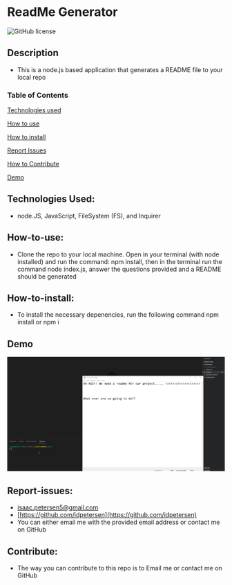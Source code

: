 # ReadMe Generator

![GitHub license](https://img.shields.io/badge/License-MIT-yellow.svg)

## Description

- This is a node.js based application that generates a README file to your local repo

### Table of Contents  
[Technologies used](#technologies)

[How to use](#How-to-use)

[How to install](#How-to-install)

[Report Issues](#Report-issues)

[How to Contribute](#Contribute)

[Demo](#Demo)


## Technologies Used:

- node.JS, JavaScript, FileSystem (FS), and Inquirer

## How-to-use:

- Clone the repo to your local machine. Open in your terminal (with node installed) and run the command: npm install, then in the terminal run the command node index.js, answer the questions provided and a README should be generated

## How-to-install:

- To install the necessary depenencies, run the following command npm install or npm i

## Demo

![A live demo](./readmegen.gif)

## Report-issues:

* [isaac.petersen5@gmail.com](isaac.petersen5@gmail.com)
* [https://github.com/idpetersen](https://github.com/idpetersen)
* You can either email me with the provided email address or contact me on GitHub

## Contribute:

* The way you can contribute to this repo is to Email me or contact me on GitHub
